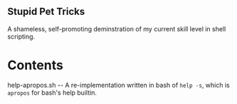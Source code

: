 ## Stupid Pet Tricks

  A shameless, self-promoting deminstration of my current skill level in shell scripting.

# Contents 

help-apropos.sh -- A re-implementation written in bash of `help -s`, which is `apropos`
for bash's help builtin.
